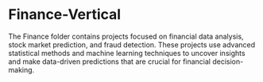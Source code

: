 # Finance-Vertical
The Finance folder contains projects focused on financial data analysis, stock market prediction, and fraud detection. These projects use advanced statistical methods and machine learning techniques to uncover insights and make data-driven predictions that are crucial for financial decision-making.
